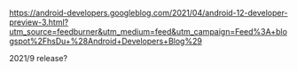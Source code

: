 https://android-developers.googleblog.com/2021/04/android-12-developer-preview-3.html?utm_source=feedburner&utm_medium=feed&utm_campaign=Feed%3A+blogspot%2FhsDu+%28Android+Developers+Blog%29

2021/9 release?

